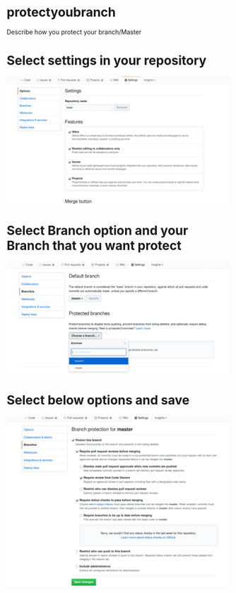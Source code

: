 # protectyoubranch
Describe how you protect your branch/Master



# Select settings in your repository
![Select settings](https://github.com/soutoandre/protectyoubranch/blob/master/Selection_005.png)

# Select Branch option and your Branch that you want protect
![select branch](https://github.com/soutoandre/protectyoubranch/blob/master/Selection_006.png)

# Select below options and save
![select master](https://github.com/soutoandre/protectyoubranch/blob/master/Selection_007.png)
